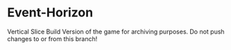 # Event-Horizon

Vertical Slice Build Version of the game for archiving purposes. Do not push changes to or from this branch!
